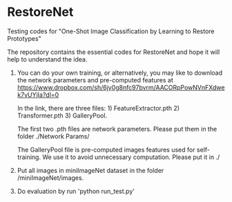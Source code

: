 # RestoreNet
Testing codes for "One-Shot Image Classification by Learning to Restore Prototypes"

The repository contains the essential codes for RestoreNet and hope it will help to understand the idea.

1. You can do your own training, or alternatively, you may like to download the network parameters and pre-computed features at https://www.dropbox.com/sh/6jy0g8nfc97bvrm/AACORpPowNVnFXdwek7vUYjIa?dl=0

   In the link, there are three files: 1) FeatureExtractor.pth 2) Transformer.pth 3) GalleryPool.

   The first two .pth files are network parameters. Please put them in the folder ./Network Params/

   The GalleryPool file is pre-computed images features used for self-training. We use it to avoid unnecessary computation. Please put it in ./

2. Put all images in miniImageNet dataset in the folder /miniImageNet/images.

3. Do evaluation by run 'python run_test.py' 

